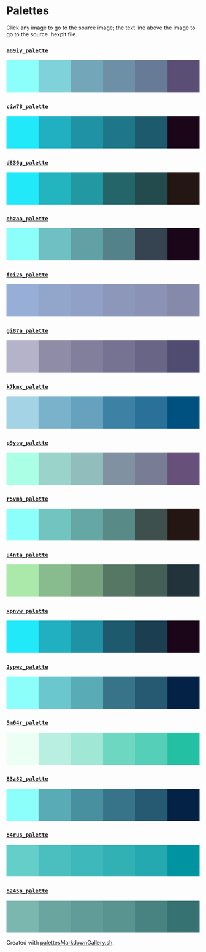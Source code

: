 # Palettes

Click any image to go to the source image; the text line above the image to go to the source .hexplt file.

### [`a89iy_palette`](a89iy_palette.hexplt)

[ ![a89iy_palette.png](a89iy_palette.png) ](a89iy_palette.png)

### [`ciw78_palette`](ciw78_palette.hexplt)

[ ![ciw78_palette.png](ciw78_palette.png) ](ciw78_palette.png)

### [`d836g_palette`](d836g_palette.hexplt)

[ ![d836g_palette.png](d836g_palette.png) ](d836g_palette.png)

### [`ehzaa_palette`](ehzaa_palette.hexplt)

[ ![ehzaa_palette.png](ehzaa_palette.png) ](ehzaa_palette.png)

### [`fei26_palette`](fei26_palette.hexplt)

[ ![fei26_palette.png](fei26_palette.png) ](fei26_palette.png)

### [`gi87a_palette`](gi87a_palette.hexplt)

[ ![gi87a_palette.png](gi87a_palette.png) ](gi87a_palette.png)

### [`k7kmx_palette`](k7kmx_palette.hexplt)

[ ![k7kmx_palette.png](k7kmx_palette.png) ](k7kmx_palette.png)

### [`p9ysw_palette`](p9ysw_palette.hexplt)

[ ![p9ysw_palette.png](p9ysw_palette.png) ](p9ysw_palette.png)

### [`r5vmh_palette`](r5vmh_palette.hexplt)

[ ![r5vmh_palette.png](r5vmh_palette.png) ](r5vmh_palette.png)

### [`u4nta_palette`](u4nta_palette.hexplt)

[ ![u4nta_palette.png](u4nta_palette.png) ](u4nta_palette.png)

### [`xpnvw_palette`](xpnvw_palette.hexplt)

[ ![xpnvw_palette.png](xpnvw_palette.png) ](xpnvw_palette.png)

### [`2ypwz_palette`](2ypwz_palette.hexplt)

[ ![2ypwz_palette.png](2ypwz_palette.png) ](2ypwz_palette.png)

### [`5m64r_palette`](5m64r_palette.hexplt)

[ ![5m64r_palette.png](5m64r_palette.png) ](5m64r_palette.png)

### [`83z82_palette`](83z82_palette.hexplt)

[ ![83z82_palette.png](83z82_palette.png) ](83z82_palette.png)

### [`84rus_palette`](84rus_palette.hexplt)

[ ![84rus_palette.png](84rus_palette.png) ](84rus_palette.png)

### [`8245p_palette`](8245p_palette.hexplt)

[ ![8245p_palette.png](8245p_palette.png) ](8245p_palette.png)

Created with [palettesMarkdownGallery.sh](https://github.com/earthbound19/_ebDev/blob/master/scripts/imgAndVideo/palettesMarkdownGallery.sh).